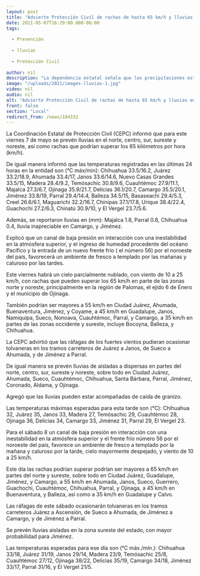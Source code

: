 ```yaml
---
layout: post
title: "Advierte Protección Civil de rachas de hasta 65 km/h y lluvias en parte de la entidad"
date: 2021-05-07T16:29:00.000-06:00
tags:
  
  - Prevención
  
  - lluvias
  
  - Protección Civil
  
author: nil
description: "La dependencia estatal señala que las precipitaciones estarán en Ciudad Juárez, Ahumada, Sueco, Cuauhtémoc, Chihuahua, Santa Bárbara, Parral, Jiménez, Coronado, Aldama y Ojinaga, mientras que las ráfagas afectarán principalmente a Ciudad Juárez, Ahumada, Buenaventura, Jiménez y Coyame"
image: "/uploads/2021/images-lluvias-1.jpg"
video: nil
audio: nil
alt: "Advierte Protección Civil de rachas de hasta 65 km/h y lluvias en parte de la entidad"
front: false
section: "Local"
redirect_from: /news/184332
---
```


La Coordinación Estatal de Protección Civil (CEPC) informó que para este viernes 7 de mayo se prevén lluvias en el norte, centro, sur, sureste y noreste, así como rachas que podrían superar los 65 kilómetros por hora (km/h).

De igual manera informó que las temperaturas registradas en las últimas 24 horas en la entidad son (°C máx/min): Chihuahua 33.5/16.2, Juárez 33.2/18.9, Ahumada 33.4/17, Janos 33.6/14.6, Nuevo Casas Grandes 33.5/15, Madera 28.4/9.2, Temósachic 30.8/9.6, Cuauhtémoc 27.9/11.1, Majalca 27.3/6.7, Ojinaga 35.9/21.7, Delicias 36.1/20.7, Camargo 35.5/20.1, Jiménez 33.8/19, Parral 29.4/14.4, Balleza 34.5/15, Basaseachi 29.4/5.3, Creel 26.6/6.1, Maguarichi 32.2/16.7, Chínipas 37.1/17.8, Urique 38.4/22.4, Guachochi 27.2/6.3, Chinatú 30.9/10, y El Vergel 23.7/5.6.

Además, se reportaron lluvias en (mm): Majalca 1.8, Parral 0.8, Chihuahua 0.4, lluvia inapreciable en Camargo, y Jiménez.

Explicó que un canal de baja presión en interacción con una inestabilidad en la atmósfera superior, y el ingreso de humedad procedente del océano Pacífico y la entrada de un nuevo frente frio ( el número 56) por el noroeste del país, favorecerá un ambiente de fresco a templado por las mañanas y caluroso por las tardes.

Este viernes habrá un cielo parcialmente nublado, con viento de 10 a 25 km/h, con rachas que pueden superar los 65 km/h en parte de las zonas norte y noreste, principalmente en la región de Palomas, el ejido 6 de Enero y el municipio de Ojinaga.

También podrían ser mayores a 55 km/h en Ciudad Juárez, Ahumada, Buenaventura, Jiménez, y Coyame, a 45 km/h en Guadalupe, Janos, Namiquipa, Sueco, Nonoava, Cuauhtémoc, Parral, y Camargo, a 35 km/h en partes de las zonas occidente y sureste, incluye Bocoyna, Balleza, y Chihuahua.

La CEPC advirtió que las ráfagas de los fuertes vientos pudieran ocasionar tolvaneras en los tramos carreteros de Juárez a Janos, de Sueco a Ahumada, y de Jiménez a Parral.

De igual manera se prevén lluvias de aisladas a dispersas en partes del norte, centro, sur, sureste y noreste, sobre todo en Ciudad Juárez, Ahumada, Sueco, Cuauhtémoc, Chihuahua, Santa Bárbara, Parral, Jiménez, Coronado, Aldama, y Ojinaga.

Agregó que las lluvias pueden estar acompañadas de caída de granizo.

Las temperaturas máximas esperadas para esta tarde son (°C): Chihuahua 32, Juárez 35, Janos 33, Madera 27, Temósachic 29, Cuauhtémoc 28, Ojinaga 36, Delicias 34, Camargo 33, Jiménez 31, Parral 29, El Vergel 23.

Para el sábado 8 un canal de baja presión en interacción con una inestabilidad en la atmósfera superior y el frente frío número 56 por el noroeste del país, favorece un ambiente de fresco a templado por la mañana y caluroso por la tarde, cielo mayormente despejado, y viento de 10 a 25 km/h.

Este día las rachas podrían superar podrían ser mayores a 65 km/h en partes del norte y sureste, sobre todo en Ciudad Juárez, Guadalupe, Jiménez, y Camargo, a 55 km/h en Ahumada, Janos, Sueco, Guerrero, Guachochi, Cuauhtémoc, Chihuahua, Parral, y Ojinaga, a 45 km/h en Buenaventura, y Balleza, así como a 35 km/h en Guadalupe y Calvo.

Las ráfagas de este sábado ocasionarán tolvaneras en los tramos carreteros Juárez a Ascensión, de Sueco a Ahumada, de Jiménez a Camargo, y de Jiménez a Parral.

Se prevén lluvias aisladas en la zona sureste del estado, con mayor probabilidad para Jiménez.

Las temperaturas esperadas para ese día son (°C máx./mín.): Chihuahua 33/18, Juárez 31/19, Janos 29/14, Madera 23/9, Temósachic 25/8, Cuauhtémoc 27/12, Ojinaga 38/22, Delicias 35/19, Camargo 34/18, Jiménez 33/17, Parral 31/16, y El Vergel 21/5.
